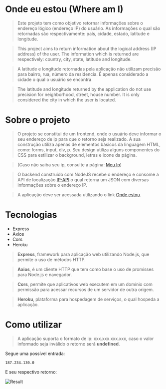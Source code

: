 # Onde eu estou (Where am I)
> Este projeto tem como objetivo retornar informações sobre o endereço lógico (endereço IP) do usuário. As informações o qual são retornadas são respectivamente: país, cidade, estado, latitude e longitude.

> This project aims to return information about the logical address (IP address) of the user. The information which is returned are respectively: country, city, state, latitude and longitude.

> A latitude e longitude retornadas pela aplicação não utilizam precisão para bairro, rua, número da residencia. É apenas considerado a cidade o qual o usuário se encontra.

> The latitude and longitude returned by the application do not use precision for neighborhood, street, house number. It is only considered the city in which the user is located.

# Sobre o projeto
> O projeto se constitui de um frontend, onde o usuário deve informar o seu endereço de ip para que o retorno seja realizado. A sua construção utiliza apenas de elementos básicos da linguagem HTML, como: forms, input, div, p. Seu design utiliza alguns componentes do CSS para estilizar o background, letras e icone da página.

> (Caso não saiba seu ip, consulte a página: [Meu Ip](https://www.meuip.com.br))

> O backend construido com NodeJS recebe o endereço e consome a API de localização [IP-API](https://ip-api.com) o qual retorna um JSON com diversas informações sobre o endereço IP.

> A aplicação deve ser acessada utilizando o link [Onde estou](https://whereamiiii.herokuapp.com).

# Tecnologias
* Express
* Axios 
* Cors
* Heroku
> **Express**, framework para aplicação web utilizando Node.js, que permite o uso de métodos HTTP.

> **Axios**, é um cliente HTTP que tem como base o uso de promisses para Node.js e navegador.

> **Cors**, permite que aplicativos web executem em um domínio com permissão para acessar recursos de um servidor de outra origem.

> **Heroku**, plataforma para hospedagem de serviços, o qual hospeda a aplicação.

# Como utilizar
> A aplicação suporta o formato de ip: xxx.xxx.xxx.xxx, caso o valor informado seja inválido o retorno será **undefined**.

Segue uma possível entrada:

`187.234.130.0`

E seu respectivo retorno:

![Result](https://prnt.sc/20wxy85)

